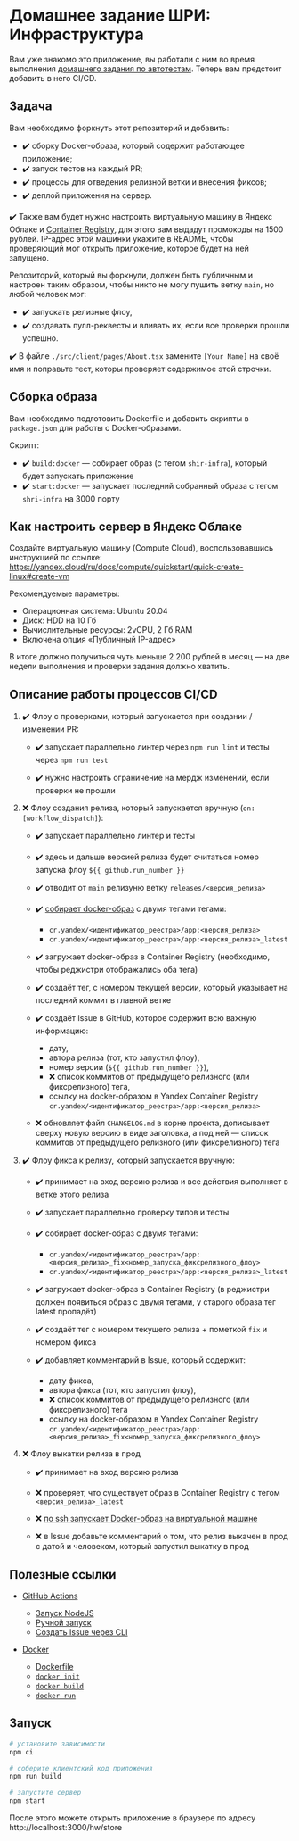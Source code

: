  # Домашнее задание ШРИ: Инфраструктура

Вам уже знакомо это приложение, вы работали с ним во время выполнения [домашнего задания по автотестам](https://github.com/dima117/testing-homework).
Теперь вам предстоит добавить в него CI/CD.

## Задача

Вам необходимо форкнуть этот репозиторий и добавить:
- ✔️ сборку Docker-образа, который содержит работающее приложение;
- ✔️ запуск тестов на каждый PR;
- ✔️ процессы для отведения релизной ветки и внесения фиксов;
- ✔️ деплой приложения на сервер.

✔️ Также вам будет нужно настроить виртуальную машину в Яндекс Облаке и [Container Registry](https://yandex.cloud/ru/docs/container-registry/quickstart/#registry-create), для этого вам выдадут промокоды на 1500 рублей.
IP-адрес этой машинки укажите в README, чтобы проверяющий мог открыть приложение, которое будет на ней запущено.

Репозиторий, который вы форкнули, должен быть публичным и настроен таким образом, чтобы никто не могу пушить ветку `main`, но любой человек мог:
- ✔️ запускать релизные флоу,
- ✔️ создавать пулл-реквесты и вливать их, если все проверки прошли успешно.

✔️ В файле `./src/client/pages/About.tsx` замените `[Your Name]` на своё имя и поправьте тест, которы проверяет содержимое этой строчки.

## Сборка образа

Вам необходимо подготовить Dockerfile и добавить скрипты в `package.json` для работы с Docker-образами.

Скрипт:
- ✔️ `build:docker` — собирает образ (с тегом `shir-infra`), который будет запускать приложение
- ✔️ `start:docker` — запускает последний собранный образа с тегом `shri-infra` на 3000 порту

## Как настроить сервер в Яндекс Облаке

Создайте виртуальную машину (Compute Cloud), воспользовавшись инструкцией по ссылке:\
https://yandex.cloud/ru/docs/compute/quickstart/quick-create-linux#create-vm

Рекомендуемые параметры:
- Операционная система: Ubuntu 20.04
- Диск: HDD на 10 Гб
- Вычислительные ресурсы: 2vCPU, 2 Гб RAM
- Включена опция «Публичный IP-адрес»

В итоге должно получиться чуть меньше 2 200 рублей в месяц — на две недели выполнения и проверки задания должно хватить.

## Описание работы процессов CI/CD

1. ✔️ Флоу с проверками, который запускается при создании / изменении PR:

    - ✔️ запускает параллельно линтер через `npm run lint` и тесты через  `npm run test`

    - ✔️ нужно настроить ограничение на мердж изменений, если проверки не прошли

2. ❌ Флоу создания релиза, который запускается вручную (`on: [workflow_dispatch]`):

    - ✔️ запускает параллельно линтер и тесты

    - ✔️ здесь и дальше версией релиза будет считаться номер запуска флоу `${{ github.run_number }}`

    - ✔️ отводит от `main` релизуню ветку `releases/<версия_релиза>`

    - ✔️ [собирает docker-образ](shttps://yandex.cloud/ru/docs/container-registry/operations/docker-image/docker-image-create) с двумя тегами тегами:
        - `cr.yandex/<идентификатор_реестра>/app:<версия_релиза>`
        - `cr.yandex/<идентификатор_реестра>/app:<версия_релиза>_latest`
    
    - ✔️ загружает docker-образ в Container Registry (необходимо, чтобы реджистри отображались оба тега)

    - ✔️ создаёт тег, с номером текущей версии, который указывает на последний коммит в главной ветке

    - ✔️ создаёт Issue в GitHub, которое содержит всю важную информацию:
        - дату,
        - автора релиза (тот, кто запустил флоу),
        - номер версии (`${{ github.run_number }}`),
        - ❌ список коммитов от предыдущего релизного (или фиксрелизного) тега,
        - ссылку на docker-образом в Yandex Container Registry\
          `cr.yandex/<идентификатор_реестра>/app:<версия_релиза>`

    - ❌ обновляет файл `CHANGELOG.md` в корне проекта, дописывает сверху новую версию в виде заголовка, а под ней — список коммитов от предыдущего релизного (или фиксрелизного) тега

3. ✔️ Флоу фикса к релизу, который запускается вручную:

    - ✔️ принимает на вход версию релиза и все действия выполняет в ветке этого релиза

    - ✔️ запускает параллельно проверку типов и тесты

    - ✔️ собирает docker-образ с двумя тегами:
        - `cr.yandex/<идентификатор_реестра>/app:<версия_релиза>_fix<номер_запуска_фиксрелизного_флоу>`
        - `cr.yandex/<идентификатор_реестра>/app:<версия_релиза>_latest`
    
    - ✔️ загружает docker-образ в Container Registry (в реджистри должен появиться образ с двумя тегами, у старого образа тег latest пропадёт)

    - ✔️ создаёт тег с номером текущего релиза + пометкой `fix` и номером фикса

    - ✔️ добавляет комментарий в Issue, который содержит:
        - дату фикса,
        - автора фикса (тот, кто запустил флоу),
        - ❌ список коммитов от предыдущего релизного (или фиксрелизного) тега
        - ссылку на docker-образом в Yandex Container Registry\
          `cr.yandex/<идентификатор_реестра>/app:<версия_релиза>_fix<номер_запуска_фиксрелизного_флоу>`

4. ❌ Флоу выкатки релиза в прод

    - ✔️ принимает на вход версию релиза

    - ❌ проверяет, что существует образ в Container Registry с тегом `<версия_релиза>_latest`

    - ❌ [по ssh запускает Docker-образ на виртуальной машине](https://yandex.cloud/ru/docs/container-registry/tutorials/run-docker-on-vm/console#run)

    - ❌ в Issue добавьте комментарий о том, что релиз выкачен в прод c датой и человеком, который запустил выкатку в прод

## Полезные ссылки

- [GitHub Actions](https://docs.github.com/ru/actions)
    - [Запуск NodeJS](https://docs.github.com/ru/actions/automating-builds-and-tests/building-and-testing-nodejs)
    - [Ручной запуск](https://docs.github.com/ru/actions/using-workflows/manually-running-a-workflow)
    - [Создать Issue через CLI](https://docs.github.com/ru/issues/tracking-your-work-with-issues/creating-an-issue#creating-an-issue-with-github-cli)

- [Docker](https://docs.docker.com/)
    - [Dockerfile](https://docs.docker.com/reference/dockerfile/)
    - [`docker init`](https://docs.docker.com/reference/cli/docker/init/)
    - [`docker build`](https://docs.docker.com/reference/cli/docker/image/build/)
    - [`docker run`](https://docs.docker.com/reference/cli/docker/container/run/)

## Запуск

```sh
# установите зависимости
npm ci

# соберите клиентский код приложения
npm run build

# запустите сервер
npm start
```

После этого можете открыть приложение в браузере по адресу http://localhost:3000/hw/store
